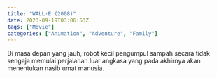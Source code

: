 ```yaml
---
title: "WALL·E (2008)"
date: 2023-09-19T03:06:53Z
tags: ["Movie"]
categories: ["Animation", "Adventure", "Family"]
---
```


Di masa depan yang jauh, robot kecil pengumpul sampah secara tidak sengaja memulai perjalanan luar angkasa yang pada akhirnya akan menentukan nasib umat manusia.

<mux-player stream-type="on-demand"
  src="https://kp3d-my.sharepoint.com/personal/ryoo_kp3d_onmicrosoft_com/_layouts/15/download.aspx?share=EcP85Sb-LdhOpCwpmaw4NfwBX6m8ImXAk5onq_QLtlPCzw" metadata-video-title="WALL·E (2008)" prefer-playback="mse" controls>
  </mux-player>
  
  
  <script src="https://cdn.jsdelivr.net/npm/@mux/mux-player"></script>
  
 <script id="DjcjHAMfYRl332BlDKlhiiVdVpxdglL7D6rGNVLVoJM" type="application/ld+json">
 {
  "@context": "https://schema.org/",
  "@type": "VideoObject",
  "name": "WALL·E",
  "contentUrl": "https://stream.mux.com/DjcjHAMfYRl332BlDKlhiiVdVpxdglL7D6rGNVLVoJM.m3u8",
  "thumbnailUrl": "https://www.themoviedb.org/t/p/original/pjLdH5VIKirwVUIZ0iDisXoRGo4.jpg?width=314&fit_mode=preserve&time=25",
  "uploadDate": "2023-09-19T03:06:53Z",
}

</script>